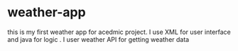 # weather-app
this is my first weather app for acedmic project. I use XML for user interface and java for logic . I user weather API for getting weather data

